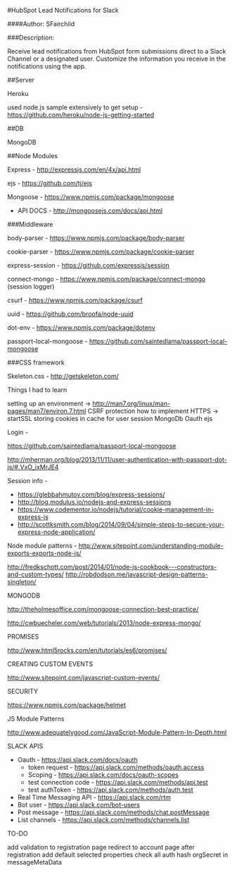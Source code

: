 #HubSpot Lead Notifications for Slack

####Author: SFairchild

###Description: 

Receive lead notifications from HubSpot form submissions direct to a Slack Channel or a designated user.  Customize the information you receive in the notifications using the app.



##Server

Heroku

used node.js sample extensively to get setup - https://github.com/heroku/node-js-getting-started

##DB

MongoDB

##Node Modules

Express - http://expressjs.com/en/4x/api.html

ejs - https://github.com/tj/ejs

Mongoose -  https://www.npmjs.com/package/mongoose
 - API DOCS - http://mongoosejs.com/docs/api.html


###Middleware

body-parser - https://www.npmjs.com/package/body-parser

cookie-parser - https://www.npmjs.com/package/cookie-parser

express-session - https://github.com/expressjs/session

connect-mongo - https://www.npmjs.com/package/connect-mongo (session logger)

csurf - https://www.npmjs.com/package/csurf

uuid - https://github.com/broofa/node-uuid

dot-env - https://www.npmjs.com/package/dotenv

passport-local-mongoose - https://github.com/saintedlama/passport-local-mongoose

###CSS framework

Skeleton.css - http://getskeleton.com/

Things I had to learn 

setting up an environment -> http://man7.org/linux/man-pages/man7/environ.7.html
CSRF protection
how to implement HTTPS -> startSSL
storing cookies in cache for user session
MongoDb
Oauth
ejs

Login -

https://github.com/saintedlama/passport-local-mongoose

http://mherman.org/blog/2013/11/11/user-authentication-with-passport-dot-js/#.VxO_ixMrJE4

Session info -
 - https://glebbahmutov.com/blog/express-sessions/
 - http://blog.modulus.io/nodejs-and-express-sessions
 - https://www.codementor.io/nodejs/tutorial/cookie-management-in-express-js
 - http://scottksmith.com/blog/2014/09/04/simple-steps-to-secure-your-express-node-application/

 Node module patterns - http://www.sitepoint.com/understanding-module-exports-exports-node-js/

 http://fredkschott.com/post/2014/01/node-js-cookbook---constructors-and-custom-types/
 http://robdodson.me/javascript-design-patterns-singleton/

 MONGODB

 http://theholmesoffice.com/mongoose-connection-best-practice/

 http://cwbuecheler.com/web/tutorials/2013/node-express-mongo/



 PROMISES

 http://www.html5rocks.com/en/tutorials/es6/promises/


 CREATING CUSTOM EVENTS

 http://www.sitepoint.com/javascript-custom-events/


 SECURITY 

 https://www.npmjs.com/package/helmet


 JS Module Patterns

 http://www.adequatelygood.com/JavaScript-Module-Pattern-In-Depth.html


 SLACK APIS

  - Oauth - https://api.slack.com/docs/oauth
    - token request - https://api.slack.com/methods/oauth.access
    - Scoping - https://api.slack.com/docs/oauth-scopes
    - test connection code - https://api.slack.com/methods/api.test
    - test authToken - https://api.slack.com/methods/auth.test
  - Real Time Messaging API - https://api.slack.com/rtm
  - Bot user - https://api.slack.com/bot-users
  - Post message - https://api.slack.com/methods/chat.postMessage
  - List channels - https://api.slack.com/methods/channels.list


TO-DO


add validation to registration page
redirect to account page after registration
add default selected properties
check all auth
hash orgSecret in messageMetaData